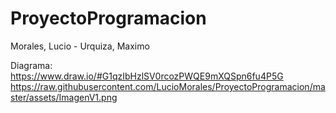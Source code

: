 # ProyectoProgramacion
Morales, Lucio - 
Urquiza, Maximo

Diagrama: https://www.draw.io/#G1qzIbHzlSV0rcozPWQE9mXQSpn6fu4P5G
https://raw.githubusercontent.com/LucioMorales/ProyectoProgramacion/master/assets/ImagenV1.png
